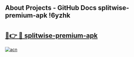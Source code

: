 ## About Projects - GitHub Docs splitwise-premium-apk !6yzhk

# <h2><a href="https://andorid.site?title=splitwise-premium-apk&ref=13PRO">🔗👉 🔴 splitwise-premium-apk</a></h2>

[![acn](https://github.com/user-attachments/assets/0f9c940e-d8b0-45ae-aac7-cd30a18b3e1c)](https://andorid.site?title=splitwise-premium-apk&ref=13PRO)

